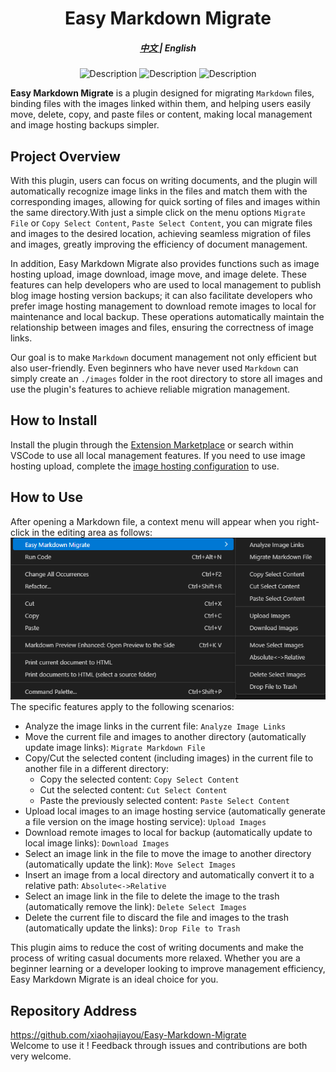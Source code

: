 <div align="center" style="font-size: 1em;"><h1><strong>Easy Markdown Migrate</strong></h1></div>
<div align="center" ><h5><a href="https://github.com/xiaohajiayou/Easy-Markdown-Migrate/blob/dev/README.md"><strong>中文</strong> </a>| <strong>English</strong><h5></div>   

<p align="center" style="margin-top: 10px;">
  <img src="https://img.shields.io/badge/code_style-standard-brightgreen.svg?style=flat-square)](https://standardjs.com" alt="Description">
  <img src="https://img.shields.io/github/license/xiaohajiayou/Easy-Markdown-Migrate" alt="Description">
  <img src="https://img.shields.io/visual-studio-marketplace/stars/Hacode.easy-markdown-migrate?color=%23FFA500%20" alt="Description">
</p>



**Easy Markdown Migrate** is a plugin designed for migrating `Markdown` files, binding files with the images linked within them, and helping users easily move, delete, copy, and paste files or content, making local management and image hosting backups simpler. 


Project Overview
---------------
With this plugin, users can focus on writing documents, and the plugin will automatically recognize image links in the files and match them with the corresponding images, allowing for quick sorting of files and images within the same directory.With just a simple click on the menu options `Migrate File` or `Copy Select Content`, `Paste Select Content`, you can migrate files and images to the desired location, achieving seamless migration of files and images, greatly improving the efficiency of document management.


In addition, Easy Markdown Migrate also provides functions such as image hosting upload, image download, image move, and image delete. These features can help developers who are used to local management to publish blog image hosting version backups; it can also facilitate developers who prefer image hosting management to download remote images to local for maintenance and local backup. These operations automatically maintain the relationship between images and files, ensuring the correctness of image links.

Our goal is to make `Markdown` document management not only efficient but also user-friendly. Even beginners who have never used `Markdown` can simply create an `./images` folder in the root directory to store all images and use the plugin's features to achieve reliable migration management.

How to Install
---------------
Install the plugin through the [Extension Marketplace](https://marketplace.visualstudio.com/vscode) or search within VSCode to use all local management features. If you need to use image hosting upload, complete the [image hosting configuration](https://github.com/xiaohajiayou/Easy-Markdown-Migrate/wiki/Easy%E2%80%90Markdown%E2%80%90Migrate-document) to use.

How to Use
---------------
After opening a Markdown file, a context menu will appear when you right-click in the editing area as follows: ![alt text](https://raw.githubusercontent.com/xiaohajiayou/imagesBed/main/test/easy-markdown-migrate_how_to_use/m4777wb8.png)  
The specific features apply to the following scenarios:
*   Analyze the image links in the current file: `Analyze Image Links`
*   Move the current file and images to another directory (automatically update image links): `Migrate Markdown File`
*   Copy/Cut the selected content (including images) in the current file to another file in a different directory:
    *   Copy the selected content: `Copy Select Content`
    *   Cut the selected content: `Cut Select Content`
    *   Paste the previously selected content: `Paste Select Content`
*   Upload local images to an image hosting service (automatically generate a file version on the image hosting service): `Upload Images`
*   Download remote images to local for backup (automatically update to local image links): `Download Images`
*   Select an image link in the file to move the image to another directory (automatically update the link): `Move Select Images`
*   Insert an image from a local directory and automatically convert it to a relative path: `Absolute<->Relative`
*   Select an image link in the file to delete the image to the trash (automatically remove the link): `Delete Select Images`
*   Delete the current file to discard the file and images to the trash (automatically update the links): `Drop File to Trash`

This plugin aims to reduce the cost of writing documents and make the process of writing casual documents more relaxed. Whether you are a beginner learning or a developer looking to improve management efficiency, Easy Markdown Migrate is an ideal choice for you.

Repository Address
---------------
https://github.com/xiaohajiayou/Easy-Markdown-Migrate  
Welcome to use it ! Feedback through issues and contributions are both very welcome.
